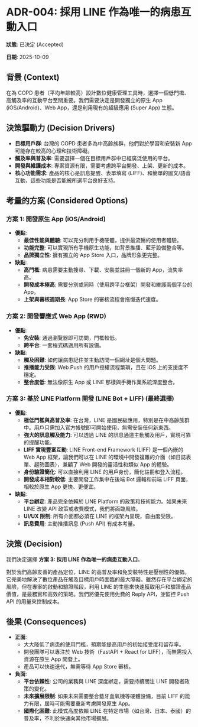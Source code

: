 # ADR-004: 採用 LINE 作為唯一的病患互動入口

**狀態**: 已決定 (Accepted)

**日期**: 2025-10-09

## 背景 (Context)

在為 COPD 患者（平均年齡較高）設計數位健康管理工具時，選擇一個低門檻、高觸及率的互動平台至關重要。我們需要決定是開發獨立的原生 App (iOS/Android)、Web App，還是利用現有的超級應用 (Super App) 生態。

## 決策驅動力 (Decision Drivers)

*   **目標用戶群**: 台灣的 COPD 患者多為中高齡族群，他們對於學習和安裝新 App 可能存在較高的心理和技術障礙。
*   **觸及率與普及率**: 需要選擇一個在目標用戶群中已經廣泛使用的平台。
*   **開發與維護成本**: 專案資源有限，需要考慮跨平台開發、上架、更新的成本。
*   **核心功能需求**: 產品的核心是訊息提醒、表單填寫 (LIFF)、和簡單的圖文/語音互動，這些功能是否能被所選平台良好支持。

## 考量的方案 (Considered Options)

### 方案 1: 開發原生 App (iOS/Android)

*   **優點**:
    *   **最佳性能與體驗**: 可以充分利用手機硬體，提供最流暢的使用者體驗。
    *   **功能完整**: 可以實現所有手機原生功能，如背景推播、藍牙設備整合等。
    *   **品牌獨立性**: 擁有獨立的 App Store 入口，品牌形象更完整。
*   **缺點**:
    *   **高門檻**: 病患需要主動搜尋、下載、安裝並註冊一個新的 App，流失率高。
    *   **開發成本極高**: 需要分別或同時（使用跨平台框架）開發和維護兩個平台的 App。
    *   **上架與審核週期長**: App Store 的審核流程會拖慢迭代速度。

### 方案 2: 開發響應式 Web App (RWD)

*   **優點**:
    *   **免安裝**: 通過瀏覽器即可訪問，門檻較低。
    *   **跨平台**: 一套程式碼適用所有設備。
*   **缺點**:
    *   **觸及困難**: 如何讓病患記住並主動訪問一個網址是個大問題。
    *   **推播能力受限**: Web Push 的用戶授權流程繁瑣，且在 iOS 上的支援度不穩定。
    *   **整合度低**: 無法像原生 App 或 LINE 那樣與手機作業系統深度整合。

### 方案 3: 基於 LINE Platform 開發 (LINE Bot + LIFF) (最終選擇)

*   **優點**:
    *   **極低門檻與高普及率**: 在台灣，LINE 是國民級應用，特別是在中高齡族群中。用戶只需加入官方帳號即可開始使用，無需安裝任何新東西。
    *   **強大的訊息觸及能力**: 可以透過 LINE 的訊息通道主動觸及用戶，實現可靠的提醒功能。
    *   **LIFF 實現豐富互動**: LINE Front-end Framework (LIFF) 是一個內嵌的 Web App 框架，讓我們可以在 LINE 的環境中開發複雜的介面（如日誌表單、趨勢圖表），兼顧了 Web 開發的靈活性和類似 App 的體驗。
    *   **身份驗證簡化**: 可以直接利用 LINE 的用戶身份，簡化註冊和登入流程。
    *   **開發成本相對較低**: 主要開發工作集中在後端 Bot 邏輯和前端 LIFF 頁面，相較於原生 App 更快、更便宜。
*   **缺點**:
    *   **平台綁定**: 產品完全依賴於 LINE Platform 的政策和技術能力。如果未來 LINE 改變 API 政策或收費模式，我們將面臨風險。
    *   **UI/UX 限制**: 所有介面都必須在 LINE 的框架內呈現，自由度受限。
    *   **訊息費用**: 主動推播訊息 (Push API) 有成本考量。

## 決策 (Decision)

我們決定選擇 **方案 3: 採用 LINE 作為唯一的病患互動入口**。

對於我們高齡友善的產品定位，LINE 的高普及率和免安裝特性是壓倒性的優勢。它完美地解決了數位產品在觸及目標用戶時面臨的最大障礙。雖然存在平台綁定的風險，但在專案的啟動和驗證階段，利用 LINE 的生態來快速獲取用戶和驗證產品價值，是最務實和高效的策略。我們將優先使用免費的 Reply API，並監控 Push API 的用量來控制成本。

## 後果 (Consequences)

*   **正面**:
    *   大大降低了病患的使用門檻，預期能提高用戶的初始接受度和留存率。
    *   開發團隊可以專注於 Web 技術（FastAPI + React for LIFF），而無需投入資源在原生 App 開發上。
    *   產品可以快速迭代，無需等待 App Store 審核。
*   **負面**:
    *   **平台依賴性**: 公司的業務與 LINE 深度綁定，需要持續關注 LINE 開發者政策的變化。
    *   **未來擴展限制**: 如果未來需要整合藍牙血氧機等硬體設備，目前 LIFF 的能力有限，屆時可能需要重新考慮開發原生 App。
    *   **國際化困難**: 此模式高度依賴 LINE 在特定市場（如台灣、日本、泰國）的普及率，不利於快速向其他市場擴展。
